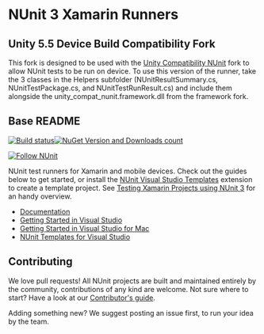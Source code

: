 # NUnit 3 Xamarin Runners

## Unity 5.5 Device Build Compatibility Fork
This fork is designed to be used with the [Unity Compatibility NUnit](https://github.com/devbfs/nunit/tree/unity-compat/release/3.6) fork to allow NUnit tests to be run on device. To use this version of the runner, take the 3 classes in the Helpers subfolder (NUnitResultSummary.cs, NUnitTestPackage.cs, and NUnitTestRunResult.cs) and include them alongside the unity_compat_nunit.framework.dll from the framework fork.

## Base README
[![Build status](https://ci.appveyor.com/api/projects/status/4972j2pn4mqs7j8n/branch/master?svg=true)](https://ci.appveyor.com/project/CharliePoole/nunit-xamarin/branch/master)[![NuGet Version and Downloads count](https://buildstats.info/nuget/nunit.xamarin?includePreReleases=true)](https://www.nuget.org/packages/nunit.xamarin)

[![Follow NUnit](https://img.shields.io/twitter/follow/nunit.svg?style=social)](https://twitter.com/nunit)

NUnit test runners for Xamarin and mobile devices. Check out the guides below to get started, or install the [NUnit Visual Studio Templates](https://marketplace.visualstudio.com/items?itemName=NUnitDevelopers.NUnitTemplatesforVisualStudio) extension to create a template project. See [Testing Xamarin Projects using NUnit 3](http://www.alteridem.net/2015/12/21/testing-xamarin-projects-using-nunit-3/) for an handy overview.

- [Documentation](https://github.com/nunit/docs/wiki/NUnit-Xamarin-Runners)
- [Getting Started in Visual Studio](https://github.com/nunit/docs/wiki/Getting-Started-in-Visual-Studio)
- [Getting Started in Visual Studio for Mac](https://github.com/nunit/docs/wiki/Getting-Started-in-Visual-Studio-for-Mac)
- [NUnit Templates for Visual Studio](https://github.com/nunit/nunit-vs-templates)

## Contributing
We love pull requests! All NUnit projects are built and maintained entirely by the community, contributions of any kind are welcome. Not sure where to start? Have a look at our [Contributor's guide](https://github.com/nunit/nunit/blob/master/CONTRIBUTING.md).

Adding something new? We suggest posting an issue first, to run your idea by the team. 